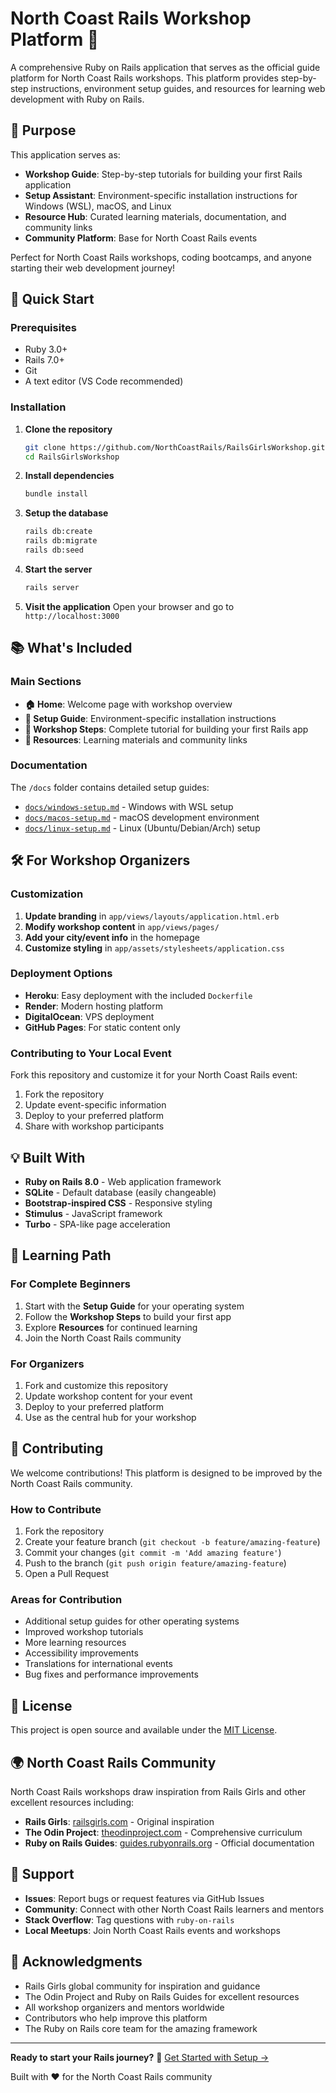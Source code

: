 # North Coast Rails Workshop Platform 🎉

A comprehensive Ruby on Rails application that serves as the official guide platform for North Coast Rails workshops. This platform provides step-by-step instructions, environment setup guides, and resources for learning web development with Ruby on Rails.

## 🌟 Purpose

This application serves as:
- **Workshop Guide**: Step-by-step tutorials for building your first Rails application
- **Setup Assistant**: Environment-specific installation instructions for Windows (WSL), macOS, and Linux
- **Resource Hub**: Curated learning materials, documentation, and community links
- **Community Platform**: Base for North Coast Rails events

Perfect for North Coast Rails workshops, coding bootcamps, and anyone starting their web development journey!

## 🚀 Quick Start

### Prerequisites

- Ruby 3.0+ 
- Rails 7.0+
- Git
- A text editor (VS Code recommended)

### Installation

1. **Clone the repository**
   ```bash
   git clone https://github.com/NorthCoastRails/RailsGirlsWorkshop.git
   cd RailsGirlsWorkshop
   ```

2. **Install dependencies**
   ```bash
   bundle install
   ```

3. **Setup the database**
   ```bash
   rails db:create
   rails db:migrate
   rails db:seed
   ```

4. **Start the server**
   ```bash
   rails server
   ```

5. **Visit the application**
   Open your browser and go to `http://localhost:3000`

## 📚 What's Included

### Main Sections

- **🏠 Home**: Welcome page with workshop overview
- **🔧 Setup Guide**: Environment-specific installation instructions
- **📝 Workshop Steps**: Complete tutorial for building your first Rails app
- **📖 Resources**: Learning materials and community links

### Documentation

The `/docs` folder contains detailed setup guides:

- [`docs/windows-setup.md`](docs/windows-setup.md) - Windows with WSL setup
- [`docs/macos-setup.md`](docs/macos-setup.md) - macOS development environment  
- [`docs/linux-setup.md`](docs/linux-setup.md) - Linux (Ubuntu/Debian/Arch) setup

## 🛠️ For Workshop Organizers

### Customization

1. **Update branding** in `app/views/layouts/application.html.erb`
2. **Modify workshop content** in `app/views/pages/`
3. **Add your city/event info** in the homepage
4. **Customize styling** in `app/assets/stylesheets/application.css`

### Deployment Options

- **Heroku**: Easy deployment with the included `Dockerfile`
- **Render**: Modern hosting platform
- **DigitalOcean**: VPS deployment
- **GitHub Pages**: For static content only

### Contributing to Your Local Event

Fork this repository and customize it for your North Coast Rails event:

1. Fork the repository
2. Update event-specific information
3. Deploy to your preferred platform
4. Share with workshop participants

## 💡 Built With

- **Ruby on Rails 8.0** - Web application framework
- **SQLite** - Default database (easily changeable)
- **Bootstrap-inspired CSS** - Responsive styling
- **Stimulus** - JavaScript framework
- **Turbo** - SPA-like page acceleration

## 🎯 Learning Path

### For Complete Beginners

1. Start with the **Setup Guide** for your operating system
2. Follow the **Workshop Steps** to build your first app
3. Explore **Resources** for continued learning
4. Join the North Coast Rails community

### For Organizers

1. Fork and customize this repository
2. Update workshop content for your event
3. Deploy to your preferred platform
4. Use as the central hub for your workshop

## 🤝 Contributing

We welcome contributions! This platform is designed to be improved by the North Coast Rails community.

### How to Contribute

1. Fork the repository
2. Create your feature branch (`git checkout -b feature/amazing-feature`)
3. Commit your changes (`git commit -m 'Add amazing feature'`)
4. Push to the branch (`git push origin feature/amazing-feature`)
5. Open a Pull Request

### Areas for Contribution

- Additional setup guides for other operating systems
- Improved workshop tutorials
- More learning resources
- Accessibility improvements
- Translations for international events
- Bug fixes and performance improvements

## 📝 License

This project is open source and available under the [MIT License](LICENSE).

## 🌍 North Coast Rails Community

North Coast Rails workshops draw inspiration from Rails Girls and other excellent resources including:
- **Rails Girls**: [railsgirls.com](https://railsgirls.com/) - Original inspiration
- **The Odin Project**: [theodinproject.com](https://theodinproject.com/) - Comprehensive curriculum
- **Ruby on Rails Guides**: [guides.rubyonrails.org](https://guides.rubyonrails.org/) - Official documentation

## 💬 Support

- **Issues**: Report bugs or request features via GitHub Issues
- **Community**: Connect with other North Coast Rails learners and mentors
- **Stack Overflow**: Tag questions with `ruby-on-rails`
- **Local Meetups**: Join North Coast Rails events and workshops

## 🙏 Acknowledgments

- Rails Girls global community for inspiration and guidance
- The Odin Project and Ruby on Rails Guides for excellent resources
- All workshop organizers and mentors worldwide
- Contributors who help improve this platform
- The Ruby on Rails core team for the amazing framework

---

**Ready to start your Rails journey?** 🚀 [Get Started with Setup →](http://localhost:3000/setup)

Built with ❤️ for the North Coast Rails community
